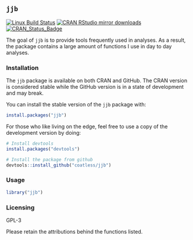 ## `jjb`

[![Linux Build Status](https://travis-ci.org/coatless/jjb.svg?branch=master)](https://travis-ci.org/coatless/jjb)
[![CRAN RStudio mirror downloads](http://cranlogs.r-pkg.org/badges/jjb)](http://www.r-pkg.org/pkg/jjb)
[![CRAN\_Status\_Badge](http://www.r-pkg.org/badges/version/jjb)](http://cran.r-project.org/package=jjb)

The goal of `jjb` is to provide tools frequently used in analyses. As a 
result, the package contains a large amount of functions I use in day to day
analyses.

### Installation

The `jjb` package is available on both CRAN and GitHub. The CRAN version is
considered stable while the GitHub version is in a state of development and 
may break. 

You can install the stable version of the `jjb` package with:

```r
install.packages("jjb")
```

For those who like living on the edge, feel free to use a copy of the 
development version by doing:

```r
# Install devtools
install.packages("devtools")

# Install the package from github
devtools::install_github("coatless/jjb")
```

### Usage

```r
library("jjb")
```

### Licensing

GPL-3

Please retain the attributions behind the functions listed. 
